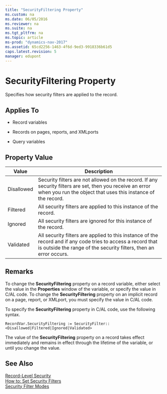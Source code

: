 ```yaml
---
title: "SecurityFiltering Property"
ms.custom: na
ms.date: 06/05/2016
ms.reviewer: na
ms.suite: na
ms.tgt_pltfrm: na
ms.topic: article
ms-prod: "dynamics-nav-2017"
ms.assetid: 65cd2256-1463-4f6d-9ed3-9918336b61d5
caps.latest.revision: 5
manager: edupont
---
```

# SecurityFiltering Property
Specifies how security filters are applied to the record.  
  
## Applies To  
  
-   Record variables  
  
-   Records on pages, reports, and XMLports  
  
-   Query variables  
  
## Property Value  
  
|Value|Description|  
|-----------|-----------------|  
|Disallowed|Security filters are not allowed on the record. If any security filters are set, then you receive an error when you run the object that uses this instance of the record.|  
|Filtered|All security filters are applied to this instance of the record.|  
|Ignored|All security filters are ignored for this instance of the record.|  
|Validated|All security filters are applied to this instance of the record and if any code tries to access a record that is outside the range of the security filters, then an error occurs.|  
  
## Remarks  
 To change the **SecurityFiltering** property on a record variable, either select the value in the **Properties** window of the variable, or specify the value in C/AL code. To change the **SecurityFiltering** property on an implicit record on a page, report, or XMLport, you must specify the value in C/AL code.  
  
 To specify the **SecurityFiltering** property in C/AL code, use the following syntax.  
  
```  
RecordVar.SecurityFiltering := SecurityFilter::<Disallowed|Filtered|Ignored|Validated>  
```  
  
 The value of the **SecurityFiltering** property on a record takes effect immediately and remains in effect through the lifetime of the variable, or until you change the value.  
  
## See Also  
 [Record-Level Security](Record-Level-Security.md)   
 [How to: Set Security Filters](How-to--Set-Security-Filters.md)   
 [Security Filter Modes](Security-Filter-Modes.md)